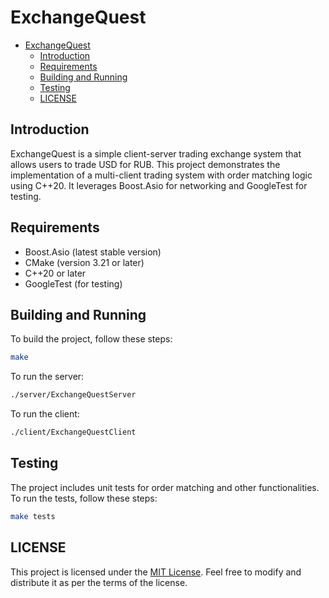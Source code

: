 # ExchangeQuest

- [ExchangeQuest](#exchangequest)
  - [Introduction](#introduction)
  - [Requirements](#requirements)
  - [Building and Running](#building-and-running)
  - [Testing](#testing)
  - [LICENSE](#license)

## Introduction
ExchangeQuest is a simple client-server trading exchange system that allows users to trade USD for RUB. This project demonstrates the implementation of a multi-client trading system with order matching logic using C++20. It leverages Boost.Asio for networking and GoogleTest for testing.

## Requirements
- Boost.Asio (latest stable version)
- CMake (version 3.21 or later)
- C++20 or later
- GoogleTest (for testing)

## Building and Running
To build the project, follow these steps:


```sh
make
```

To run the server:
```sh
./server/ExchangeQuestServer
```

To run the client:
```sh
./client/ExchangeQuestClient
```

## Testing
The project includes unit tests for order matching and other functionalities. To run the tests, follow these steps:

```sh
make tests
```

## LICENSE
This project is licensed under the [MIT License](LICENSE). Feel free to modify and distribute it as per the terms of the license.